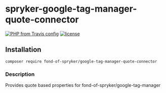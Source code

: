 # spryker-google-tag-manager-quote-connector

[![PHP from Travis config](https://img.shields.io/travis/php-v/symfony/symfony.svg)](https://php.net/)
[![license](https://img.shields.io/github/license/mashape/apistatus.svg)](https://packagist.org/packages/fond-of-spryker/google-tag-manager-quote-connector)

## Installation

```
composer require fond-of-spryker/google-tag-manager-quote-connector
```

### Description

Provides quote based properties for fond-of-spryker/google-tag-manager

